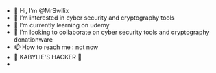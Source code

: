 - 👋 Hi, I’m @MrSwilix
- 👀 I’m interested in cyber security and cryptography tools
- 🌱 I’m currently learning on udemy 
- 💞️ I’m looking to collaborate on cyber security tools and cryptography donationware
- 📫 How to reach me : not now
- 🔰 KABYLIE'S HACKER 🔰
- 

<!---
MrSwilix/MrSwilix is a ✨ special ✨ repository because its `README.md` (this file) appears on your GitHub profile.
Vous pouvez cliquer sur le lien Aperçu pour examiner vos modifications.

